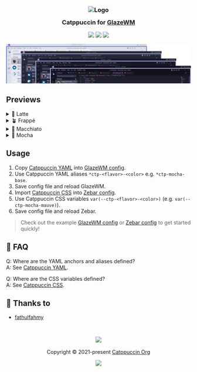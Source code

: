 <h3 align="center">
	<img src="https://raw.githubusercontent.com/catppuccin/catppuccin/main/assets/logos/exports/1544x1544_circle.png" width="100" alt="Logo"/><br/>
	<img src="https://raw.githubusercontent.com/catppuccin/catppuccin/main/assets/misc/transparent.png" height="30" width="0px"/>
	Catppuccin for <a href="https://github.com/lars-berger/GlazeWM">GlazeWM</a>
	<img src="https://raw.githubusercontent.com/catppuccin/catppuccin/main/assets/misc/transparent.png" height="30" width="0px"/>
</h3>

<p align="center">
	<a href="https://github.com/catppuccin/glazewm/stargazers"><img src="https://img.shields.io/github/stars/catppuccin/glazewm?colorA=363a4f&colorB=b7bdf8&style=for-the-badge"></a>
	<a href="https://github.com/catppuccin/glazewm/issues"><img src="https://img.shields.io/github/issues/catppuccin/glazewm?colorA=363a4f&colorB=f5a97f&style=for-the-badge"></a>
	<a href="https://github.com/catppuccin/glazewm/contributors"><img src="https://img.shields.io/github/contributors/catppuccin/glazewm?colorA=363a4f&colorB=a6da95&style=for-the-badge"></a>
</p>

<p align="center">
	<img src="assets/collections.webp"/>
</p>

## Previews

<details>
<summary>🌻 Latte</summary>
<img src="assets/lattebar.webp"/>
</details>
<details>
<summary>🪴 Frappé</summary>
<img src="assets/frappebar.webp"/>
</details>
<details>
<summary>🌺 Macchiato</summary>
<img src="assets/macchiatobar.webp"/>
</details>
<details>
<summary>🌿 Mocha</summary>
<img src="assets/mochabar.webp"/>
</details>

## Usage

1. Copy [Catppuccin YAML][catppuccin-yaml] into [GlazeWM config][glazewm-config].
2. Use Catppuccin YAML aliases `*ctp-<flavor>-<color>` e.g. `*ctp-mocha-base`.
3. Save config file and reload GlazeWM.
4. Import [Catppuccin CSS][catppuccin-css] into [Zebar config][zebar-config].
5. Use Catppuccin CSS variables `var(--ctp-<flavor>-<color>)` (e.g. `var(--ctp-mocha-mauve)`).
6. Save config file and reload Zebar.

> Check out the example [GlazeWM config][glazewm-example] or [Zebar config][zebar-example] to get started quickly!

## 🙋 FAQ

Q: Where are the YAML anchors and aliases defined?  
A: See [Catppuccin YAML][catppuccin-yaml].

Q: Where are the CSS variables defined?  
A: See [Catppuccin CSS][catppuccin-css].

## 💝 Thanks to

- [fathulfahmy](https://github.com/fathulfahmy)

&nbsp;

<p align="center">
	<img src="https://raw.githubusercontent.com/catppuccin/catppuccin/main/assets/footers/gray0_ctp_on_line.svg?sanitize=true" />
</p>

<p align="center">
	Copyright &copy; 2021-present <a href="https://github.com/catppuccin" target="_blank">Catppuccin Org</a>
</p>

<p align="center">
	<a href="https://github.com/catppuccin/catppuccin/blob/main/LICENSE"><img src="https://img.shields.io/static/v1.svg?style=for-the-badge&label=License&message=MIT&logoColor=d9e0ee&colorA=363a4f&colorB=b7bdf8"/></a>
</p>

[catppuccin-yaml]: https://github.com/catppuccin/glazewm/blob/main/themes/catppuccin.yaml
[catppuccin-css]: https://github.com/catppuccin/palette/blob/main/docs/css.md
[glazewm-config]: https://github.com/glzr-io/glazewm#config-documentation
[glazewm-example]: examples/glazewm.yaml
[zebar-config]: https://github.com/glzr-io/zebar#-getting-started
[zebar-example]: examples/zebar.css
